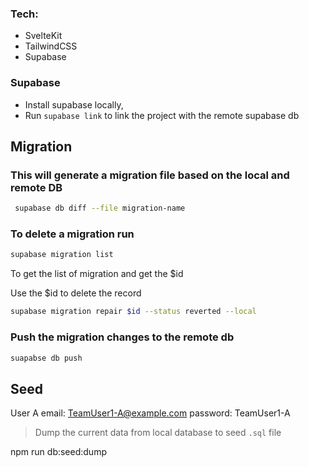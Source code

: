 
### Tech:
  - SvelteKit
  - TailwindCSS
  - Supabase



### Supabase
- Install supabase locally,
- Run `supabase link` to link the project with the remote supabase db

## Migration

### This will generate a migration file based on the local and remote DB
```sh
 supabase db diff --file migration-name
```

### To delete a migration run
```sh
supabase migration list
```

To get the list of migration and get the $id

Use the $id to delete the record

```sh
supabase migration repair $id --status reverted --local
```

### Push the migration changes to the remote db
```sh
suapabse db push
```

## Seed
User A
email: TeamUser1-A@example.com
password: TeamUser1-A

> Dump the current data from local database to seed `.sql` file

npm run db:seed:dump
